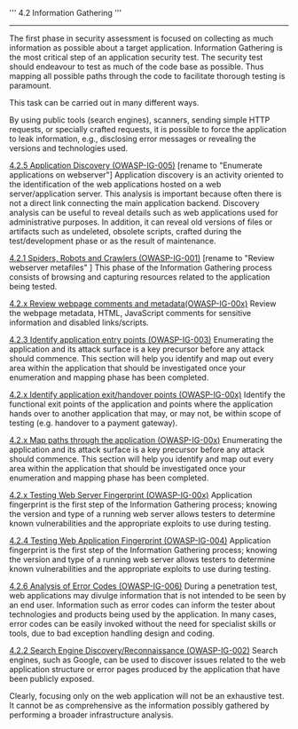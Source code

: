 ''' 4.2 Information Gathering '''

-----

The first phase in security assessment is focused on collecting as much
information as possible about a target application. Information
Gathering is the most critical step of an application security test. The
security test should endeavour to test as much of the code base as
possible. Thus mapping all possible paths through the code to facilitate
thorough testing is paramount.

This task can be carried out in many different ways.

By using public tools (search engines), scanners, sending simple HTTP
requests, or specially crafted requests, it is possible to force the
application to leak information, e.g., disclosing error messages or
revealing the versions and technologies used.

[4.2.5 Application Discovery
(OWASP-IG-005)](Testing_for_Application_Discovery_\(OWASP-IG-005\) "wikilink")
\[rename to "Enumerate applications on webserver"\]
Application discovery is an activity oriented to the identification of
the web applications hosted on a web server/application server.
This analysis is important because often there is not a direct link
connecting the main application backend. Discovery analysis can be
useful to reveal details such as web applications used for
administrative purposes. In addition, it can reveal old versions of
files or artifacts such as undeleted, obsolete scripts, crafted during
the test/development phase or as the result of maintenance.

[4.2.1 Spiders, Robots and Crawlers
(OWASP-IG-001)](Testing:_Spiders,_Robots,_and_Crawlers_\(OWASP-IG-001\) "wikilink")
\[rename to "Review webserver metafiles" \] This phase of the
Information Gathering process consists of browsing and capturing
resources related to the application being tested.

[4.2.x Review webpage comments and
metadata(OWASP-IG-00x)](Testing:_Review_webpage_comments_and_metadata_\(OWASP-IG-00x\) "wikilink")
Review the webpage metadata, HTML, JavaScript comments for sensitive
information and disabled links/scripts.

[4.2.3 Identify application entry points
(OWASP-IG-003)](Testing:_Identify_application_entry_points_\(OWASP-IG-003\) "wikilink")
Enumerating the application and its attack surface is a key precursor
before any attack should commence. This section will help you identify
and map out every area within the application that should be
investigated once your enumeration and mapping phase has been completed.

[4.2.x Identify application exit/handover points
(OWASP-IG-00x)](Testing:_Identify_application_exit/handover_points_\(OWASP-IG-00x\) "wikilink")
Identify the functional exit points of the application and points where
the application hands over to another application that may, or may not,
be within scope of testing (e.g. handover to a payment gateway).

[4.2.x Map paths through the application
(OWASP-IG-00x)](Testing:_Map_paths_through_the_application_\(OWASP-IG-00x\) "wikilink")
Enumerating the application and its attack surface is a key precursor
before any attack should commence. This section will help you identify
and map out every area within the application that should be
investigated once your enumeration and mapping phase has been completed.

[4.2.x Testing Web Server Fingerprint
(OWASP-IG-00x)](Testing_for_Web_Server_Fingerprint_\(OWASP-IG-00x\) "wikilink")
Application fingerprint is the first step of the Information Gathering
process; knowing the version and type of a running web server allows
testers to determine known vulnerabilities and the appropriate exploits
to use during testing.

[4.2.4 Testing Web Application Fingerprint
(OWASP-IG-004)](Testing_for_Web_Application_Fingerprint_\(OWASP-IG-004\) "wikilink")
Application fingerprint is the first step of the Information Gathering
process; knowing the version and type of a running web server allows
testers to determine known vulnerabilities and the appropriate exploits
to use during testing.

[4.2.6 Analysis of Error Codes
(OWASP-IG-006)](Testing_for_Error_Codes_\(OWASP-IG-006\) "wikilink")
During a penetration test, web applications may divulge information that
is not intended to be seen by an end user. Information such as error
codes can inform the tester about technologies and products being used
by the application.
In many cases, error codes can be easily invoked without the need for
specialist skills or tools, due to bad exception handling design and
coding.

[4.2.2 Search Engine Discovery/Reconnaissance
(OWASP-IG-002)](Testing:_Search_engine_discovery/reconnaissance_\(OWASP-IG-002\) "wikilink")
Search engines, such as Google, can be used to discover issues related
to the web application structure or error pages produced by the
application that have been publicly exposed.

Clearly, focusing only on the web application will not be an exhaustive
test. It cannot be as comprehensive as the information possibly gathered
by performing a broader infrastructure analysis.
